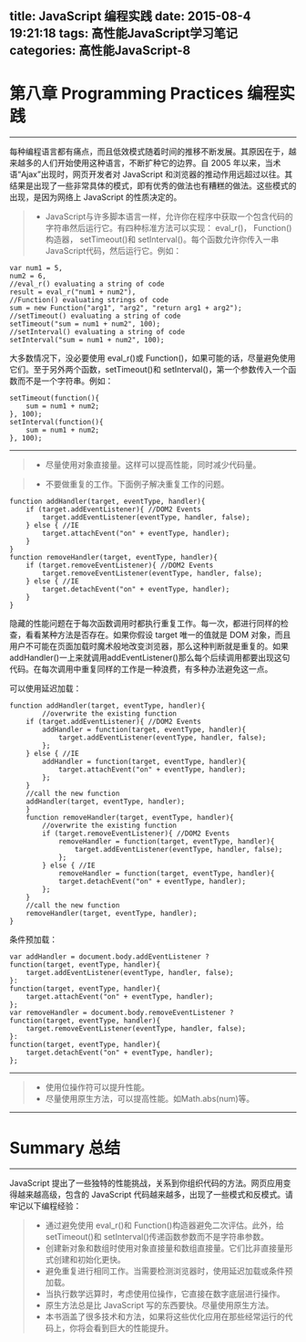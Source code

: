 title: JavaScript 编程实践
date: 2015-08-4 19:21:18
tags: 高性能JavaScript学习笔记
categories: 高性能JavaScript-8
---
**第八章 Programming Practices 编程实践**
===
<!--more-->
---
每种编程语言都有痛点，而且低效模式随着时间的推移不断发展。其原因在于，越来越多的人们开始使用这种语言，不断扩种它的边界。自 2005 年以来，当术语“Ajax”出现时，网页开发者对 JavaScript 和浏览器的推动作用远超过以往。其结果是出现了一些非常具体的模式，即有优秀的做法也有糟糕的做法。这些模式的出现，是因为网络上 JavaScript 的性质决定的。

> - JavaScript与许多脚本语言一样，允许你在程序中获取一个包含代码的字符串然后运行它。有四种标准方法可以实现： eval_r()， Function()构造器， setTimeout()和 setInterval()。每个函数允许你传入一串 JavaScript代码，然后运行它。例如：

	var num1 = 5,
	num2 = 6,
	//eval_r() evaluating a string of code
	result = eval_r("num1 + num2"),
	//Function() evaluating strings of code
	sum = new Function("arg1", "arg2", "return arg1 + arg2");
	//setTimeout() evaluating a string of code
	setTimeout("sum = num1 + num2", 100);
	//setInterval() evaluating a string of code
	setInterval("sum = num1 + num2", 100);

大多数情况下，没必要使用 eval_r()或 Function()，如果可能的话，尽量避免使用它们。至于另外两个函数，setTimeout()和 setInterval()，第一个参数传入一个函数而不是一个字符串。例如：

	setTimeout(function(){
		sum = num1 + num2;
	}, 100);
	setInterval(function(){
		sum = num1 + num2;
	}, 100);

---
> - 尽量使用对象直接量。这样可以提高性能，同时减少代码量。

> - 不要做重复的工作。下面例子解决重复工作的问题。

	function addHandler(target, eventType, handler){
		if (target.addEventListener){ //DOM2 Events
			target.addEventListener(eventType, handler, false);
		} else { //IE
			target.attachEvent("on" + eventType, handler);
		}
	}
	function removeHandler(target, eventType, handler){
		if (target.removeEventListener){ //DOM2 Events
			target.removeEventListener(eventType, handler, false);
		} else { //IE
			target.detachEvent("on" + eventType, handler);
		}
	}
隐藏的性能问题在于每次函数调用时都执行重复工作。每一次，都进行同样的检查，看看某种方法是否存在。如果你假设 target 唯一的值就是 DOM 对象，而且用户不可能在页面加载时魔术般地改变浏览器，那么这种判断就是重复的。如果 addHandler()一上来就调用addEventListener()那么每个后续调用都要出现这句代码。在每次调用中重复同样的工作是一种浪费，有多种办法避免这一点。

可以使用延迟加载：

	function addHandler(target, eventType, handler){
			//overwrite the existing function
		if (target.addEventListener){ //DOM2 Events
			addHandler = function(target, eventType, handler){
				target.addEventListener(eventType, handler, false);
			};
		} else { //IE
			addHandler = function(target, eventType, handler){
				target.attachEvent("on" + eventType, handler);
			};
		}
		//call the new function
		addHandler(target, eventType, handler);
		}
		function removeHandler(target, eventType, handler){
			//overwrite the existing function
			if (target.removeEventListener){ //DOM2 Events
				removeHandler = function(target, eventType, handler){
					target.addEventListener(eventType, handler, false);
				};
			} else { //IE
				removeHandler = function(target, eventType, handler){
				target.detachEvent("on" + eventType, handler);
			};
		}
		//call the new function
		removeHandler(target, eventType, handler);
	}

条件预加载：
	
	var addHandler = document.body.addEventListener ?
	function(target, eventType, handler){
		target.addEventListener(eventType, handler, false);
	}:
	function(target, eventType, handler){
		target.attachEvent("on" + eventType, handler);
	};
	var removeHandler = document.body.removeEventListener ?
	function(target, eventType, handler){
		target.removeEventListener(eventType, handler, false);
	}:
	function(target, eventType, handler){
		target.detachEvent("on" + eventType, handler);
	};

---
> - 使用位操作符可以提升性能。
> - 尽量使用原生方法，可以提高性能。如Math.abs(num)等。

---
Summary 总结
===
---

JavaScript 提出了一些独特的性能挑战，关系到你组织代码的方法。网页应用变得越来越高级，包含的
JavaScript 代码越来越多，出现了一些模式和反模式。请牢记以下编程经验：

> - 通过避免使用 eval_r()和 Function()构造器避免二次评估。此外，给 setTimeout()和 setInterval()传递函数参数而不是字符串参数。
> - 创建新对象和数组时使用对象直接量和数组直接量。它们比非直接量形式创建和初始化更快。
> - 避免重复进行相同工作。当需要检测浏览器时，使用延迟加载或条件预加载。
> - 当执行数学远算时，考虑使用位操作，它直接在数字底层进行操作。
> - 原生方法总是比 JavaScript 写的东西要快。尽量使用原生方法。
> - 本书涵盖了很多技术和方法，如果将这些优化应用在那些经常运行的代码上，你将会看到巨大的性能提升。